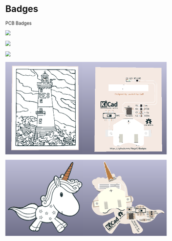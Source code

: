 # Badges

PCB Badges

![](calavera/images/calavera.jpg)

![](calavera/images/sch.PNG)

![](calavera/images/pcb.PNG)

![](Phare/img/3d.PNG)

![](licorne/img/3d.PNG)
